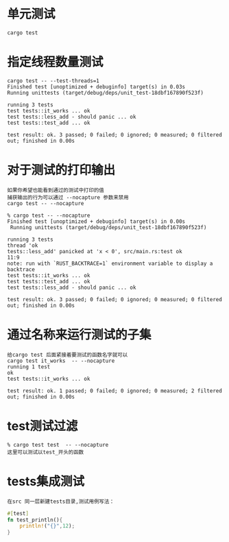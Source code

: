 # 单元测试
    cargo test

# 指定线程数量测试
    cargo test -- --test-threads=1
    Finished test [unoptimized + debuginfo] target(s) in 0.03s
    Running unittests (target/debug/deps/unit_test-18dbf167890f523f)
    
    running 3 tests
    test tests::it_works ... ok
    test tests::less_add - should panic ... ok
    test tests::test_add ... ok
    
    test result: ok. 3 passed; 0 failed; 0 ignored; 0 measured; 0 filtered out; finished in 0.00s

# 对于测试的打印输出
    如果你希望也能看到通过的测试中打印的值
    捕获输出的行为可以通过 --nocapture 参数来禁用
    cargo test -- --nocapture

    % cargo test -- --nocapture
    Finished test [unoptimized + debuginfo] target(s) in 0.00s
     Running unittests (target/debug/deps/unit_test-18dbf167890f523f)

    running 3 tests
    thread 'ok
    tests::less_add' panicked at 'x < 0', src/main.rs:test ok
    11:9
    note: run with `RUST_BACKTRACE=1` environment variable to display a backtrace
    test tests::it_works ... ok
    test tests::test_add ... ok
    test tests::less_add - should panic ... ok
    
    test result: ok. 3 passed; 0 failed; 0 ignored; 0 measured; 0 filtered out; finished in 0.00s

# 通过名称来运行测试的子集
    给cargo test 后面紧接着要测试的函数名字就可以
    cargo test it_works  -- --nocapture
    running 1 test
    ok
    test tests::it_works ... ok
    
    test result: ok. 1 passed; 0 failed; 0 ignored; 0 measured; 2 filtered out; finished in 0.00s

# test测试过滤
    % cargo test test  -- --nocapture
    这里可以测试以test_开头的函数

# tests集成测试
    在src 同一层新建tests目录,测试用例写法：
```rust
#[test]
fn test_println(){
    println!("{}",12);
}
```